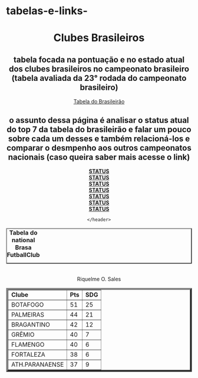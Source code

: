 # tabelas-e-links-
<!DOCTYPE html> 
 <html lang="pt"> 
 <head> 
     <meta charset="UTF-8"> 
     <meta name="viewport" content="width=device-width, initial-scale=1.0"> 
     <title>taabela</title> 
 </head> 
 <body> 
     <header> 
         <h1>Clubes Brasileiros</h1> 
         <h2>tabela focada na pontuação e no estado atual dos clubes brasileiros no campeonato brasileiro (tabela avaliada da 23° rodada do campeonato brasileiro) </h2> 
         <nav><a href="tabela.html">Tabela do Brasileirão</a> 
         <h2>o assunto dessa página é analisar o status atual do top 7 da tabela do brasileirão e falar um pouco sobre cada um desses e também relacioná-los e comparar o desmpenho aos outros campeonatos nacionais (caso queira saber mais acesse o link) </h2> 
         <nav><a href="botafogo.html"><strong>STATUS</strong></a></nav> 
         <nav><a href="palmeiras.html"><strong>STATUS</strong></a></nav> 
         <nav><a href="bragantino.html"><strong>STATUS</strong></a></nav> 
         <nav><a href="grêmio.html"><strong>STATUS</strong></a></nav> 
         <nav><a href="flamengo.html"><strong>STATUS</strong></a></nav> 
         <nav><a href="fortaleza.html"><strong>STATUS</strong></a></nav> 
         <nav><a href="athparanaense.html"><strong>STATUS</strong></a></nav> 
  
     </header> 
 </body> 
 </html>
<!DOCTYPE html> 
 <html lang="pt-br"> 
 <head> 
     <meta charset="UTF-8"> 
     <metameta http-equiv="X-UA-Compatible" content="IE=edge"> 
     <meta name="viewport" content="width=device-width, initial-scale=1.0"> 
     <title>TABELINHA</title> 
 </head> 
 <body></body> 
 <table border="2"> 
     <caption> 
        <strong> 
Tabela do national Brasa FutballClub 
        </strong> 
     </caption> 
     <table border="5"> 
<br
     <tr> 
         <td><strong>Clube</strong></td> 
         <td><strong>Pts</strong></td> 
         <td><strong>SDG</strong></td> 
     </tr> 
     <tr> 
         <td>BOTAFOGO</td> 
         <td>51</td>  
         <td>25</td> 
     </tr> 
     <tr> 
         <td>PALMEIRAS</td> 
         <td>44</td> 
         <td>21</td> 
     </tr> 
     <tr> 
          <td>BRAGANTINO</td> 
         <td>42</td> 
         <td>12</td> 
     </tr> 
     <tr> 
          <td>GRÊMIO</td> 
         <td>40</td> 
         <td>7</td> 
     </tr> 
     <tr> 
          <td>FLAMENGO</td> 
         <td>40</td> 
         <td>6</td> 
     </tr> 
     <tr> 
          <td>FORTALEZA</td> 
         <td>38</td> 
         <td>6</td> 
     </tr> 
     <tr> 
          <td>ATH.PARANAENSE</td> 
         <td>37</td> 
         <td>9</td> 
     </tr> 
     <footer> Riquelme O. Sales </footer> 
 </table> 
 </body> 
 </html>
